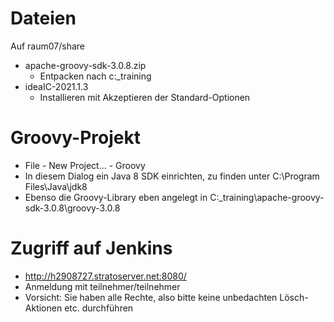  # Dateien
 
 Auf raum07/share
 
 * apache-groovy-sdk-3.0.8.zip
   * Entpacken nach c:\_training
 * ideaIC-2021.1.3
   * Installieren mit Akzeptieren der Standard-Optionen

# Groovy-Projekt

* File - New Project... - Groovy
* In diesem Dialog ein Java 8 SDK einrichten, zu finden unter C:\Program Files\Java\jdk8
* Ebenso die Groovy-Library eben angelegt in C:\_training\apache-groovy-sdk-3.0.8\groovy-3.0.8


# Zugriff auf Jenkins

* http://h2908727.stratoserver.net:8080/
* Anmeldung mit teilnehmer/teilnehmer
* Vorsicht: Sie haben alle Rechte, also bitte keine unbedachten Lösch-Aktionen etc. durchführen 
